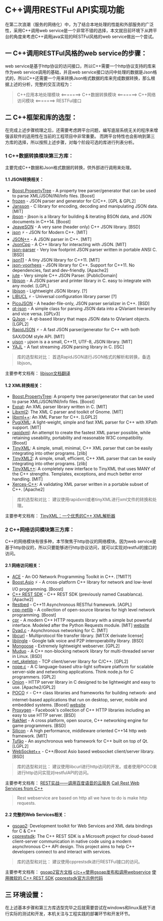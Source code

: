 # C++调用RESTFul API实现功能

在第二次浪潮（服务的网络化）中，为了结合本地处理的性能和外部服务的广泛性，采用C++调用web service是一个非常不错的选择，本文就目前环境下从跨平台的角度来考虑C++调用java实现的RESTFul风格的web service做出一个尝试。

## 一 C++调用RESTFul风格的web service的步骤：
web service是基于http协议的访问接口，所以C++需要一个http协议支持的库来作为web service调用的基础，并且web service接口访问中处理的数据是Json格式的，所以C++还需要一个用来转换Json格式数据的库来完成数据转换，那么根据上述的分析，完整的交互流程为：
> C++应用本地处理模块 <=======> C++数据转换模块 <=======> C++网络访问模块 <=======> RESTFul接口


## 二 C++框架和库的选型：
在完成上述步骤梳理之后，还需要考虑跨平台问题，编写底层系统无关的程序来增强该软件的适用性在当前的工程项目中非常重要。
而跨平台特性也会影响到第三方库的选择，所以按照上述步骤，对每个阶段可选的库进行列表分析。

### 1 C++数据转换模块第三方库：
主要完成C++数据和Json格式数据的转换，供外部进行调用来处理。

#### 1.1 JSON转换相关：
* [Boost.PropertyTree](http://www.boost.org/doc/libs/1_55_0/doc/html/property_tree.html) - A property tree parser/generator that can be used to parse XML/JSON/INI/Info files. [Boost]
* [frozen](https://github.com/cesanta/frozen) - JSON parser and generator for C/C++. [GPL & GPL2]
* [Jansson](https://github.com/akheron/jansson) - C library for encoding, decoding and manipulating JSON data. [MIT]
* [jbson](https://github.com/chrismanning/jbson) - jbson is a library for building & iterating BSON data, and JSON documents in C++14. [Boost]
* [JeayeSON](https://github.com/jeaye/jeayeson) - A very sane (header only) C++ JSON library. [BSD]
* [json](https://github.com/nlohmann/json) :zap: - JSON for Modern C++. [MIT]
* [JSON++](https://github.com/hjiang/jsonxx) - A JSON parser in C++. [MIT]
* [JsonCpp](https://github.com/open-source-parsers/jsoncpp) - A C++ library for interacting with JSON. [MIT]
* [json-parser](https://github.com/udp/json-parser) - Very low footprint JSON parser written in portable ANSI C. [BSD]
* [json11](https://github.com/dropbox/json11) - A tiny JSON library for C++11. [MIT]
* [json-voorhees](https://github.com/tgockel/json-voorhees) - JSON library for C++. Support for C++11. No dependencies, fast and dev-friendly. [Apache2]
* [jute](https://github.com/amir-s/jute) - Very simple C++ JSON Parser. [PublicDomain]
* [libjson](https://github.com/vincenthz/libjson) - A JSON parser and printer library in C. easy to integrate with any model. [LGPL]
* [libjson](http://sourceforge.net/projects/libjson/) - Lightweight JSON library. [?]
* [LIBUCL](https://github.com/vstakhov/libucl) :zap: - Universal configuration library parser [?]
* [PicoJSON](https://github.com/kazuho/picojson) - A header-file-only, JSON parser serializer in C++. [BSD]
* [qt-json](https://github.com/gaudecker/qt-json) - A simple class for parsing JSON data into a QVariant hierarchy and vice versa. [GPLv3]
* [QJson](https://github.com/flavio/qjson) - A qt-based library that maps JSON data to QVariant objects. [LGPL2]
* [RapidJSON](https://github.com/miloyip/rapidjson) :zap: - A fast JSON parser/generator for C++ with both SAX/DOM style API. [MIT]
* [ujson](https://bitbucket.org/awangk/ujson) - µjson is a a small, C++11, UTF-8, JSON library. [MIT]
* [YAJL](https://github.com/lloyd/yajl) - A fast streaming JSON parsing library in C. [ISC]

> 库的选型和对比：
首选RapidJSON进行JSON格式的解析和转换，备选libjson。

主要参考文档有：
[libjson文档翻译](http://yaocoder.blog.51cto.com/2668309/1154617)



#### 1.2 XML转换相关：
* [Boost.PropertyTree](https://www.boost.org/doc/libs/1_55_0/doc/html/property_tree.html): A property tree parser/generator that can be used to parse XML/JSON/INI/Info files. [Boost]
* [Expat](https://www.libexpat.org/): An XML parser library written in C. [MIT]
* [Libxml2](https://xmlsoft.org/): The XML C parser and toolkit of Gnome. [MIT]
* [libxml++](https://libxmlplusplus.sourceforge.net/): An XML Parser for C++. [LGPL2]
* [PugiXML](https://pugixml.org/): A light-weight, simple and fast XML parser for C++ with XPath support. [MIT]
* [rapidxml](http://rapidxml.sourceforge.net/): An attempt to create the fastest XML parser possible, while retaining useability, portability and reasonable W3C compatibility. [Boost]
* [TinyXML](https://sourceforge.net/projects/tinyxml/): A simple, small, minimal, C++ XML parser that can be easily integrating into other programs. [zlib] 
* [TinyXML2](https://github.com/leethomason/tinyxml2): A simple, small, efficient, C++ XML parser that can be easily integrating into other programs. [zlib]
* [TinyXML++](https://code.google.com/p/ticpp/): A completely new interface to TinyXML that uses MANY of the C++ strengths. Templates, exceptions, and much better error handling. [MIT]
* [Xerces-C++](https://xerces.apache.org/xerces-c/): A validating XML parser written in a portable subset of C++. [Apache2]

> 库的选型和对比：
建议使用rapidxml或者tinyXML进行xml文件的转换和处理。

主要参考文档有：
[TinyXML：一个优秀的C++ XML解析器](http://www.cnblogs.com/phinecos/archive/2008/03/11/1100912.html)
[]()


### 2 C++网络访问模块第三方库：
C++的网络模块有很多种，本节聚焦于http协议的网络模块。因为web service是基于http协议的，所以只要能够进行http协议访问，就可以实现对restful的接口的访问。

#### 2.1 网络访问相关：
* [ACE](http://www.cs.wustl.edu/~schmidt/ACE.html) - An OO Network Programming Toolkit in C++. [?MIT?]
* [Boost.Asio](http://think-async.com/) :zap: - A cross-platform C++ library for network and low-level I/O programming. [Boost]
* [C++ REST SDK](https://github.com/Microsoft/cpprestsdk) - C++ REST SDK (previously named Casablanca). [Apache2]
* [Restbed](https://github.com/corvusoft/restbed) - C++11 Asynchronous RESTful framework. [AGPL]
* [cpp-netlib](http://cpp-netlib.org/) - A collection of open-source libraries for high level network programming. [Boost]
* [cpr](https://github.com/whoshuu/cpr) - A modern C++ HTTP requests library with a simple but powerful interface. Modeled after the Python Requests module. [MIT] [website](https://whoshuu.github.io/cpr/)
* [Dyad.c](https://github.com/rxi/dyad) - Asynchronous networking for C. [MIT]
* [libcurl](http://curl.haxx.se/libcurl/) - Multiprotocol file transfer library. [MIT/X derivate license]
* [libjingle](https://code.google.com/p/libjingle/) - Google talk voice and P2P interoperability library. [BSD]
* [Mongoose](https://github.com/cesanta/mongoose) - Extremely lightweight webserver. [GPL2]
* [Muduo](https://github.com/chenshuo/muduo) - A C++ non-blocking network library for multi-threaded server in Linux. [BSD]
* [net_skeleton](https://github.com/cesanta/fossa) - TCP client/server library for C/C++. [GPL2]
* [nope.c](https://github.com/riolet/nope.c) - A C language-based ultra-light software platform for scalable server-side and networking applications. Think node.js for C programmers. [GPL2]
* [Onion](https://github.com/davidmoreno/onion) - HTTP server library in C designed to be lightweight and easy to use. [Apache2/GPL2]
* [POCO](https://github.com/pocoproject) :zap: - C++ class libraries and frameworks for building network- and internet-based applications that run on desktop, server, mobile and embedded systems. [Boost] [website](http://pocoproject.org/)
* [Proxygen](https://github.com/facebook/proxygen) - Facebook's collection of C++ HTTP libraries including an easy to use HTTP server. [BSD]
* [RakNet](https://github.com/OculusVR/RakNet) - A cross platform, open source, C++ networking engine for game programmers. [BSD]
* [Silicon](http://siliconframework.org) - A high performance, middleware oriented C++14 http web framework. [MIT]
* [Tufão](https://github.com/vinipsmaker/tufao) - An asynchronous web framework for C++ built on top of Qt. [LGPL2]
* [WebSocket++](https://github.com/zaphoyd/websocketpp) - C++/Boost Asio based websocket client/server library. [BSD]

> 库的选型和对比：
建议使用libcurl进行http访问的开发。或者使用POCO来进行http访问实现对restfulAPI的访问。

主要参考文档有：
[REST实战——调用百度语音的云服务](http://www.voidcn.com/blog/u011000290/article/p-5782799.html)
[Call Rest Web Services from C++](http://itcompiles.blogspot.jp/2013/09/call-rest-web-services-from-c.html)
> Rest webservice are based on http all we have to do is make http requests. 


#### 2.2 完整的Web Services相关：
* [gsoap2](http://sourceforge.net/projects/gsoap2): Development toolkit for Web Services and XML data bindings for C & C++
* [cpprestsdk](https://github.com/Microsoft/cpprestsdk): The C++ REST SDK is a Microsoft project for cloud-based client-server communication in native code using a modern asynchronous C++ API design. This project aims to help C++ developers connect to and interact with services.

> 库的选型和对比：
建议使用cpprestsdk进行RESTFul接口的访问。

主要参考文档有：
[gsoap2官方文档](https://www.genivia.com/dev.html)
[c/c++使用gsoap发布和调用webservice](http://blog.csdn.net/wenzi49312/article/details/8963345)
[使用微软的 C++ REST SDK](http://blog.jobbole.com/53642/)
[cpprestsdk官方示例代码](https://github.com/Microsoft/cpprestsdk/wiki/Samples)



## 三 环境设置：
在上述基本步骤和第三方库选型完毕之后就需要尝试在windows和linux系统下进行实际的测试和开发，本机关注与工程实践的部署环节和开发环节。